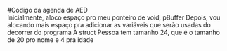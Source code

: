#Código da agenda de AED  
Inicialmente, aloco espaço pro meu ponteiro de void, pBuffer 
Depois, vou alocando mais espaço pra adicionar as variáveis que serão usadas do decorrer do programa
A struct Pessoa tem tamanho 24, que é o tamanho de 20 pro nome e 4 pra idade

